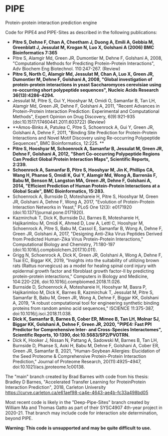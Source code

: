 # PIPE
Protein-protein interaction prediction engine

Code for PIPE4 and PIPE-Sites as described in the following publications:

* **Pitre S, Dehne F, Chan A, Cheetham J, Duong A, Emili A, Gebbia M, Greenblatt J, Jessulat M, Krogan N, Luo X, Golshani A (2006) BMC Bioinformatics 7:365**
* Pitre S, Alamgir Md, Green JR, Dumontier M, Dehne F, Golshani A, 2008, "Computational Methods for Predicting Protein-Protein Interactions", Adv Biochem Eng Biotechnol. 110:247-267. (Review)
* **Pitre S, North C, Alamgir Md, Jessulat M, Chan A, Luo X, Green JR, Dumontier M, Dehne F, Golshani A, 2008, "Global investigation of protein-protein interactions in yeast Saccharomyces cerevisiae using re-occurring short polypeptide sequences", Nucleic Acids Research 36(13):4286-4294.**
* Jessulat M, Pitre S, Gui Y, Hooshyar M, Omidi O, Samanfar B, Tan LH, Alamgir Md, Green JR, Dehne F, Golshani A, 2011, "Recent Advances in Protein-Protein Interaction Prediction: Experimental and Computational Methods", Expert Opinion on Drug Discovery, 6(9):921-935 (doi:10.1517/17460441.2011.603722) (Review)
* **Amos-Binks A, Patulea C, Pitre S, Schoenrock A, Gui Y, Green JR, Golshani A, Dehne F, 2011, "Binding Site Prediction for Protein-Protein Interactions and Novel Motif Discovery using Re-occurring Polypeptide Sequences", BMC Bioinformatics, 12:225. **
* **Pitre S, Hooshyar M, Schoenrock A, Samanfar B, Jessulat M, Green JR, Dehne F, Golshani A, 2012, "Short Co-occurring Polypeptide Regions Can Predict Global Protein Interaction Maps", Scientific Reports, 2:239.**
* **Schoenrock A, Samanfar B, Pitre S, Hooshyar M, Jin K, Phillips CA, Wang H, Phanse S, Omidi K, Gui Y, Alamgir Md, Wong A, Barrenäs F, Babu M, Benson M, Langston MA, Green JR, Dehne F, Golshani A, 2014, "Efficient Prediction of Human Protein-Protein Interactions at a Global Scale", BMC Bioinformatics, 15:283.**
* Schoenrock A, Burnside D, Moteshareie H, Pitre S, Hooshyar M, Green JR, Golshani A, Dehne F, Wong A, 2017, "Evolution of Protein-Protein Interaction Networks in Yeast," PLoS One 12(3): e0171920 (doi:10.1371/journal.pone.0171920).
* Kazmirchuk T, Dick K, Burnside DJ, Barnes B, Moteshareie H, Hajikarimlou M, Omidi K, Ahmed D, Low A, Lettl C, Hooshyar M, Schoenrock A, Pitre S, Babu M, Cassol E, Samanfar B, Wong A, Dehne F, Green JR, Golshani A, 2017, "Designing Anti-Zika Virus Peptides Derived from Predicted Human-Zika Virus Protein-Protein Interactions," Computational Biology and Chemistry, 71:180-197 (doi:10.1016/j.compbiolchem.2017.10.011).
* Grigg N, Schoenrock A, Dick K, Green JR, Golshani A, Wong A, Dehne F, Tsai EC, Biggar KK, 2019, "Insights into the suitability of utilizing brown rats (Rattus norvegicus) as a model for healing spinal cord injury with epidermal growth factor and fibroblast growth factor-II by predicting protein-protein interactions," Computers in Biology and Medicine, 104:220-226, doi:10.1016/j.compbiomed.2018.11.026.
*  Burnside D, Schoenrock A, Moteshareie H, Hooshyar M, Basra P, Hajikarimloo M, Dick K, Barnes B, Kazmirchuk T, Jessulat M, Pitre S, Samanfar B, Babu M, Green JR, Wong A, Dehne F, Biggar KK, Golshani A, 2019, "A robust computational tool for engineering synthetic binding proteins from random amino acid sequences," ISCIENCE 11:375-387, doi:10.1016/j.isci.2018.11.038.
* **Dick K, Samanfar B, Barnes B, Cober ER, Mimee B, Tan LH, Molnar SJ, Biggar KK, Golshani A, Dehne F, Green JR, 2020, "PIPE4: Fast PPI Predictor for Comprehensive Inter- and Cross-Species Interactomes", Scientific Reports, 10:1390, doi:10.5683/SP2/PVOTRN.**
* Dick K, Hooker J, Nissan N, Pattang A, Sadowski M, Barnes B, Tan LH, Burnside D, Phanse S, Aoki H, Babu M, Dehne F, Golshani A, Cober ER, Green JR, Samanfar B, 2021, "Human-Soybean Allergies: Elucidation of the Seed Proteome & Comprehensive Protein-Protein Interaction Prediction," Journal of Proteome Research, 20(11):4925–4947, doi:10.1021/acs.jproteome.1c00138.

The "main" branch created by Brad Barnes with code from his thesis:
Bradley D Barnes, "Accelerated Transfer Learning for ProteinProtein Interaction Prediction", 2018, Carleton University
https://curve.carleton.ca/e61aef98-ca4e-4643-ae4b-fc33a498bd05

Most recent code is likely in the "Deep-Pipe-Sites" branch created by William Ma and Thomas Gatto as part of their SYSC4907 4th-year project in 2020-21. That branch may include code for interaction _site_ determination, beyond PIPE.

**Warning: This code is unsupported and may be quite difficult to use.**
